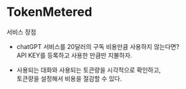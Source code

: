 # TokenMetered

서비스 장점

- chatGPT 서비스를 20달러의 구독 비용만큼 사용하지 않는다면?  
API KEY를 등록하고 사용한 만큼만 지불하자.

- 사용되는 대화와 사용되는 토큰량을 시각적으로 확인하고,  
토큰량을 설정해서 비용을 절감할 수 있다.